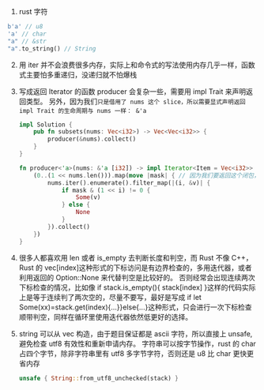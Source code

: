1. rust 字符

```rust
b'a' // u8
'a' // char
"a" // &str
"a".to_string() // String
```

2. 用 iter 并不会浪费很多内存，实际上和命令式的写法使用内存几乎一样，函数式主要怕多重递归，没递归就不怕爆栈
3. 写成返回 Iterator 的函数 producer 会复杂一些，需要用 impl Trait 来声明返回类型。
   另外，因为我们`只是借用了 nums 这个 slice，所以需要显式声明返回 impl Trait 的生命周期与 nums 一样： &'a`

   ```rust
   impl Solution {
       pub fn subsets(nums: Vec<i32>) -> Vec<Vec<i32>> {
           producer(&nums).collect()
       }
   }

   fn producer<'a>(nums: &'a [i32]) -> impl Iterator<Item = Vec<i32>> + 'a {
       (0..(1 << nums.len())).map(move |mask| { // 因为我们要返回这个闭包，所以需要用 `move` 关键字把 `nums` 捕获住
           nums.iter().enumerate().filter_map(|(i, &v)| {
               if mask & (1 << i) != 0 {
                   Some(v)
               } else {
                   None
               }
           }).collect()
       })
   }
   ```

4. 很多人都喜欢用 len 或者 is_empty 去判断长度和判空，而 Rust 不像 C++，Rust 的 vec[index]这种形式的下标访问是有边界检查的，多用迭代器，或者利用返回的 Option::None 来代替判空是比较好的。
   否则经常会出现连续两次下标检查的情况，比如像 if stack.is_empty(){ stack[index] }这样的代码实际上是等于连续判了两次空的，尽量不要写，最好是写成 if let Some(xx)=stack.get(index){...}}else{...}这种形式，只会进行一次下标检查顺带判空，同样在循环里使用迭代器依然低更好的选择。

5. string 可以从 vec 构造，由于题目保证都是 ascii 字符，所以直接上 unsafe,避免检查 utf8 有效性和重新申请内存。
   字符串可以按字节操作，rust 的 char 占四个字节，除非字符串里有 utf8 多字节字符，否则还是 u8 比 char 更快更省内存
   ```rust
   unsafe { String::from_utf8_unchecked(stack) }
   ```
